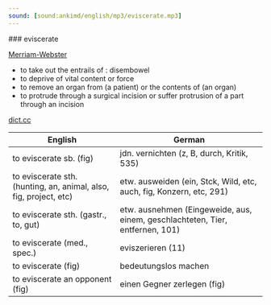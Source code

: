 ```yaml
---
sound: [sound:ankimd/english/mp3/eviscerate.mp3]
---
```


\### eviscerate

[Merriam-Webster](https://www.merriam-webster.com/dictionary/eviscerate)

- to take out the entrails of : disembowel
- to deprive of vital content or force
- to remove an organ from (a patient) or the contents of (an organ)
- to protrude through a surgical incision or suffer protrusion of a part through an incision

[dict.cc](https://www.dict.cc/eviscerate)

| English        | German       |
| -------------- | ------------ |
| to eviscerate sb. (fig) | jdn. vernichten (z, B, durch, Kritik, 535) |
| to eviscerate sth. (hunting, an, animal, also, fig, project, etc) | etw. ausweiden (ein, Stck, Wild, etc, auch, fig, Konzern, etc, 291) |
| to eviscerate sth. (gastr., to, gut) | etw. ausnehmen (Eingeweide, aus, einem, geschlachteten, Tier, entfernen, 101) |
| to eviscerate (med., spec.) | eviszerieren (11) |
| to eviscerate (fig) | bedeutungslos machen |
| to eviscerate an opponent (fig) | einen Gegner zerlegen (fig) |
